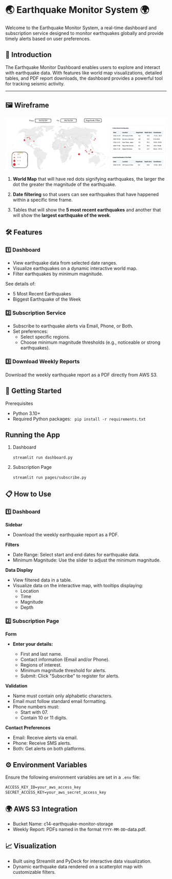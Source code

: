 
# 🌏 Earthquake Monitor System 🌍
Welcome to the Earthquake Monitor System, a real-time dashboard and subscription service designed to monitor earthquakes globally and provide timely alerts based on user preferences.

## 🚀 Introduction
The Earthquake Monitor Dashboard enables users to explore and interact with earthquake data. With features like world map visualizations, detailed tables, and PDF report downloads, the dashboard provides a powerful tool for tracking seismic activity.

---

## 🖼️ Wireframe

![Wireframe](../diagrams/Earthquake-dashboard-wireframe.png)

1. **World Map** that will have red dots signifying earthquakes, the larger the dot the greater the magnitude of the earthquake.

2. **Date filtering** so that users can see earthquakes that have happened within a specific time frame.

3. Tables that will show the **5 most recent earthquakes** and another that will show the **largest earthquake of the week**.

## 🛠️ Features
### 1️⃣ Dashboard
- View earthquake data from selected date ranges.
- Visualize earthquakes on a dynamic interactive world map.
- Filter earthquakes by minimum magnitude.
  
See details of:
- 5 Most Recent Earthquakes
- Biggest Earthquake of the Week
### 2️⃣ Subscription Service
- Subscribe to earthquake alerts via Email, Phone, or Both.
- Set preferences:
  - Select specific regions.
  - Choose minimum magnitude thresholds (e.g., noticeable or strong earthquakes).
### 3️⃣ Download Weekly Reports
Download the weekly earthquake report as a PDF directly from AWS S3.

 
## 🚀 Getting Started
Prerequisites
- Python 3.10+
- Required Python packages:
  ``` pip install -r requirements.txt```

## Running the App

1. Dashboard

    ```streamlit run dashboard.py```

 2. Subscription Page
   
    ```streamlit run pages/subscribe.py```

## 📋 How to Use
### 1️⃣ Dashboard
**Sidebar**
- Download the weekly earthquake report as a PDF.
  
**Filters**
- Date Range: Select start and end dates for earthquake data.
- Minimum Magnitude: Use the slider to adjust the minimum magnitude.
  
**Data Display**
- View filtered data in a table.
- Visualize data on the interactive map, with tooltips displaying:
  - Location
  - Time
  - Magnitude
  - Depth

### 2️⃣ Subscription Page
**Form**
- **Enter your details:**

  - First and last name.
  - Contact information (Email and/or Phone).
  - Regions of interest.
  - Minimum magnitude threshold for alerts.
  - Submit: Click "Subscribe" to register for alerts.

**Validation**
- Name must contain only alphabetic characters.
- Email must follow standard email formatting.
- Phone numbers must:
  - Start with 07.
  - Contain 10 or 11 digits.

**Contact Preferences**
- Email: Receive alerts via email.
- Phone: Receive SMS alerts.
- Both: Get alerts on both platforms.

## ⚙️ Environment Variables
Ensure the following environment variables are set in a `.env` file:
```
ACCESS_KEY_ID=your_aws_access_key
SECRET_ACCESS_KEY=your_aws_secret_access_key
```

## 🌍 AWS S3 Integration
- Bucket Name: c14-earthquake-monitor-storage
- Weekly Report: PDFs named in the format `YYYY-MM-DD`-data.pdf.

## 📈 Visualization
- Built using Streamlit and PyDeck for interactive data visualization.
- Dynamic earthquake data rendered on a scatterplot map with customizable filters.